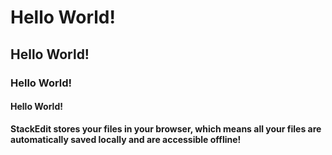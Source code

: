 # Hello World!
## Hello World!
### Hello World!
#### Hello World!

**StackEdit stores your files in your browser, which means all your files are automatically saved locally and are accessible offline!**
